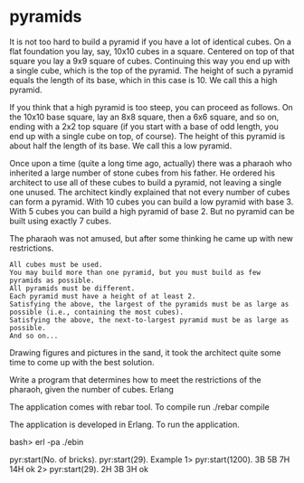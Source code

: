 pyramids
========


It is not too hard to build a pyramid if you have a lot of identical cubes. On a flat foundation you lay, say, 10x10 cubes in a square. Centered on top of that square you lay a 9x9 square of cubes. Continuing this way you end up with a single cube, which is the top of the pyramid. The height of such a pyramid equals the length of its base, which in this case is 10. We call this a high pyramid.

If you think that a high pyramid is too steep, you can proceed as follows. On the 10x10 base square, lay an 8x8 square, then a 6x6 square, and so on, ending with a 2x2 top square (if you start with a base of odd length, you end up with a single cube on top, of course). The height of this pyramid is about half the length of its base. We call this a low pyramid.

Once upon a time (quite a long time ago, actually) there was a pharaoh who inherited a large number of stone cubes from his father. He ordered his architect to use all of these cubes to build a pyramid, not leaving a single one unused. The architect kindly explained that not every number of cubes can form a pyramid. With 10 cubes you can build a low pyramid with base 3. With 5 cubes you can build a high pyramid of base 2. But no pyramid can be built using exactly 7 cubes.

The pharaoh was not amused, but after some thinking he came up with new restrictions.

    All cubes must be used.
    You may build more than one pyramid, but you must build as few pyramids as possible.
    All pyramids must be different.
    Each pyramid must have a height of at least 2.
    Satisfying the above, the largest of the pyramids must be as large as possible (i.e., containing the most cubes).
    Satisfying the above, the next-to-largest pyramid must be as large as possible.
    And so on...

Drawing figures and pictures in the sand, it took the architect quite some time to come up with the best solution.

Write a program that determines how to meet the restrictions of the pharaoh, given the number of cubes.
Erlang


The application comes with rebar tool.
To compile run 
./rebar compile

The application is developed in Erlang. To run the application.

bash> erl -pa ./ebin 

pyr:start(No. of bricks).
pyr:start(29).
Example
1> pyr:start(1200).
3B 5B 7H 14H
ok
2> pyr:start(29).
2H 3B 3H
ok

